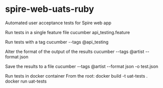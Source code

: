 # spire-web-uats-ruby
Automated user acceptance tests for Spire web app

Run tests in a single feature file
cucumber api_testing.feature

Run tests with a tag
cucumber --tags @api_testing

Alter the format of the output of the results
cucumber --tags @artist --format json

Save the results to a file
cucumber --tags @artist --format json -o test.json

Run tests in docker container
From the root: 
docker build -t uat-tests . 
docker run uat-tests